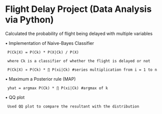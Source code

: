 # Flight Delay Project (Data Analysis via Python)


Calculated the probability of flight being delayed with multiple variables


•  Implementation of Naive-Bayes Classifier 


     P(Ck|X) = P(Ck) * P(X|Ck) / P(X)

     where Ck is a classifier of whether the flight is delayed or not

     P(Ck|X) ∝ P(Ck) * ∏ P(xi|Ck) #series multiplication from i = 1 to n


•  Maximum a Posterior rule (MAP)

     yhat = argmax P(Ck) * ∏ P(xi|Ck) #argmax of k
     
     
•  QQ plot
     
     Used QQ plot to compare the resultant with the distribution

